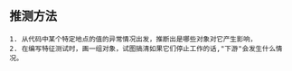 ## 推测方法


>
    1. 从代码中某个特定地点的值的异常情况出发，推断出是哪些对象对它产生影响，
    2. 在编写特征测试时，画一组对象，试图搞清如果它们停止工作的话,"下游"会发生什么情况。
>